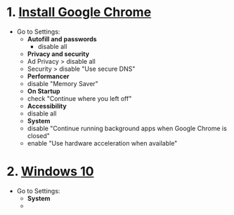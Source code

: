 # 1. [Install Google Chrome](https://www.google.com/chrome/)

* Go to Settings:
  - **Autofill and passwords**
    - disable all
  - **Privacy and security**
   - Ad Privacy > disable all
   - Security > disable "Use secure DNS"
  - **Performancer**
   - disable "Memory Saver"
  - **On Startup**
   - check "Continue where you left off"
  - **Accessibility**
   - disable all
  - **System**
   - disable "Continue running background apps when Google Chrome is closed"
   - enable "Use hardware acceleration when available"

# 2. [Windows 10]([https://go.microsoft.com/fwlink/?LinkId=691209](https://www.microsoft.com/pt-br/software-download/windows10)https://www.microsoft.com/pt-br/software-download/windows10)

* Go to Settings:
  - **System**
   - 
